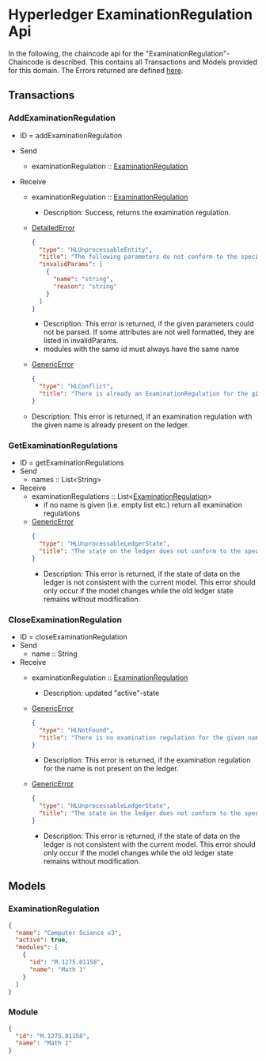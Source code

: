 # Hyperledger ExaminationRegulation Api

In the following, the chaincode api for the "ExaminationRegulation"-Chaincode is described.
This contains all Transactions and Models provided for this domain.
The Errors returned are defined [here](errors.md#Errors).

## Transactions

### AddExaminationRegulation
- ID = addExaminationRegulation
- Send
    - examinationRegulation :: [ExaminationRegulation](#ExaminationRegulation)

- Receive
    - examinationRegulation :: [ExaminationRegulation](#ExaminationRegulation)
      -  Description: Success, returns the examination regulation.

    - [DetailedError](errors.md#DetailedError) 
      ```json
      {
        "type": "HLUnprocessableEntity",
        "title": "The following parameters do not conform to the specified format",
        "invalidParams": [
          {
            "name": "string",
            "reason": "string"
          }
        ]
      }
      ```
       - Description: This error is returned, if the given parameters could not be parsed. If some attributes are not well formatted, they are listed in invalidParams.
       - modules with the same id must always have the same name
       
    - [GenericError](errors.md#GenericError) 
      ```json
      {
        "type": "HLConflict",
        "title": "There is already an ExaminationRegulation for the given name",
      }
      ```
    - Description: This error is returned, if an examination regulation with the given name is already present on the ledger.
  

### GetExaminationRegulations
- ID = getExaminationRegulations
- Send
    - names :: List\<String\>
- Receive
    - examinationRegulations :: List\<[ExaminationRegulation](#ExaminationRegulation)\>
      - if no name is given (i.e. empty list etc.) return all examination regulations
    - [GenericError](errors.md#GenericError) 
      ```json
      {
        "type": "HLUnprocessableLedgerState",
        "title": "The state on the ledger does not conform to the specified format"
      }
      ```
      - Description: This error is returned, if the state of data on the ledger is not consistent with the current model. This error should only occur if the model changes while the old ledger state remains without modification.


### CloseExaminationRegulation
- ID = closeExaminationRegulation
- Send
    - name :: String
- Receive
    - examinationRegulation :: [ExaminationRegulation](#ExaminationRegulation)
      - Description: updated "active"-state
      
    - [GenericError](errors.md#GenericError) 
      ```json
      {
        "type": "HLNotFound",
        "title": "There is no examination regulation for the given name"
      }
      ```
      - Description: This error is returned, if the examination regulation for the name is not present on the ledger.
    - [GenericError](errors.md#GenericError) 
      ```json
      {
        "type": "HLUnprocessableLedgerState",
        "title": "The state on the ledger does not conform to the specified format"
      }
      ```
      - Description: This error is returned, if the state of data on the ledger is not consistent with the current model. This error should only occur if the model changes while the old ledger state remains without modification.

## <a id="Models" />Models

### <a id="ExaminationRegulation">ExaminationRegulation
```json
{
  "name": "Computer Science v3",
  "active": true,
  "modules": [
    {
      "id": "M.1275.01158",
      "name": "Math 1"
    }
  ]
}
```

### <a id="Module">Module
```json
{
  "id": "M.1275.01158",
  "name": "Math 1"
}
```